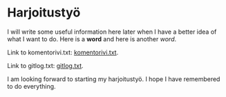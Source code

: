# Harjoitustyö
I will write some useful information here later when I have a better idea of what I want to do.
Here is a **word** and here is another *word*.

Link to komentorivi.txt: [komentorivi.txt](https://github.com/pinjaw/ot-harjoitustyo/blob/master/laskarit/viikko1/komentorivi.txt).

Link to gitlog.txt: [gitlog.txt](https://github.com/pinjaw/ot-harjoitustyo/blob/master/laskarit/viikko1/gitlog.txt).

I am looking forward to starting my harjoitustyö. I hope I have remembered to do everything.

